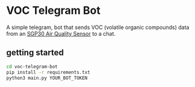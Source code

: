 # VOC Telegram Bot

A simple telegram, bot that sends VOC (volatile organic compounds) data from an
[SGP30 Air Quality Sensor](https://www.sparkfun.com/products/16531) to a chat.

## getting started

```bash
cd voc-telegram-bot
pip install -r requirements.txt
python3 main.py YOUR_BOT_TOKEN
```